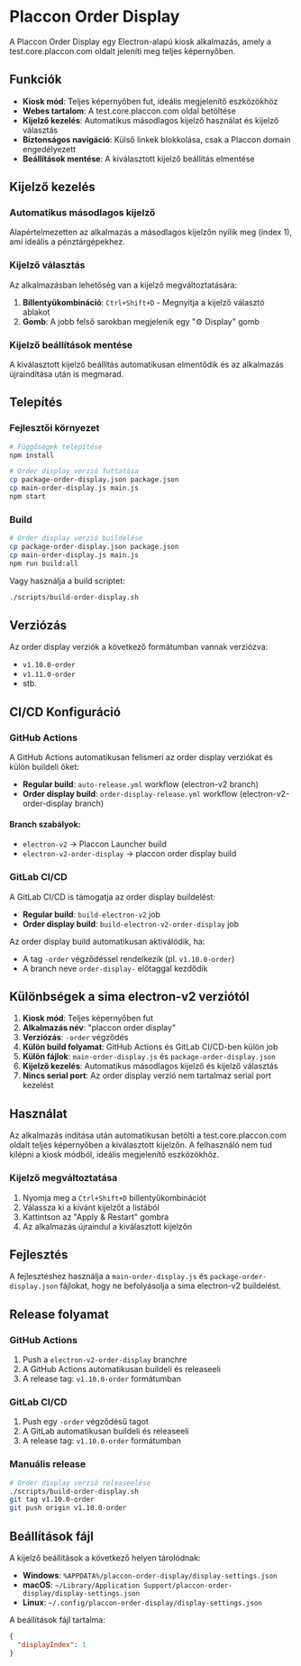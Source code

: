 # Placcon Order Display

A Placcon Order Display egy Electron-alapú kiosk alkalmazás, amely a test.core.placcon.com oldalt jeleníti meg teljes képernyőben.

## Funkciók

- **Kiosk mód**: Teljes képernyőben fut, ideális megjelenítő eszközökhöz
- **Webes tartalom**: A test.core.placcon.com oldal betöltése
- **Kijelző kezelés**: Automatikus másodlagos kijelző használat és kijelző választás
- **Biztonságos navigáció**: Külső linkek blokkolása, csak a Placcon domain engedélyezett
- **Beállítások mentése**: A kiválasztott kijelző beállítás elmentése

## Kijelző kezelés

### Automatikus másodlagos kijelző
Alapértelmezetten az alkalmazás a másodlagos kijelzőn nyílik meg (index 1), ami ideális a pénztárgépekhez.

### Kijelző választás
Az alkalmazásban lehetőség van a kijelző megváltoztatására:

1. **Billentyűkombináció**: `Ctrl+Shift+D` - Megnyitja a kijelző választó ablakot
2. **Gomb**: A jobb felső sarokban megjelenik egy "⚙️ Display" gomb

### Kijelző beállítások mentése
A kiválasztott kijelző beállítás automatikusan elmentődik és az alkalmazás újraindítása után is megmarad.

## Telepítés

### Fejlesztői környezet

```bash
# Függőségek telepítése
npm install

# Order display verzió futtatása
cp package-order-display.json package.json
cp main-order-display.js main.js
npm start
```

### Build

```bash
# Order display verzió buildelése
cp package-order-display.json package.json
cp main-order-display.js main.js
npm run build:all
```

Vagy használja a build scriptet:

```bash
./scripts/build-order-display.sh
```

## Verziózás

Az order display verziók a következő formátumban vannak verziózva:
- `v1.10.0-order`
- `v1.11.0-order`
- stb.

## CI/CD Konfiguráció

### GitHub Actions

A GitHub Actions automatikusan felismeri az order display verziókat és külön buildeli őket:

- **Regular build**: `auto-release.yml` workflow (electron-v2 branch)
- **Order display build**: `order-display-release.yml` workflow (electron-v2-order-display branch)

#### Branch szabályok:
- `electron-v2` → Placcon Launcher build
- `electron-v2-order-display` → placcon order display build

### GitLab CI/CD

A GitLab CI/CD is támogatja az order display buildelést:

- **Regular build**: `build-electron-v2` job
- **Order display build**: `build-electron-v2-order-display` job

Az order display build automatikusan aktiválódik, ha:
- A tag `-order` végződéssel rendelkezik (pl. `v1.10.0-order`)
- A branch neve `order-display-` előtaggal kezdődik

## Különbségek a sima electron-v2 verziótól

1. **Kiosk mód**: Teljes képernyőben fut
2. **Alkalmazás név**: "placcon order display"
3. **Verziózás**: `-order` végződés
4. **Külön build folyamat**: GitHub Actions és GitLab CI/CD-ben külön job
5. **Külön fájlok**: `main-order-display.js` és `package-order-display.json`
6. **Kijelző kezelés**: Automatikus másodlagos kijelző és kijelző választás
7. **Nincs serial port**: Az order display verzió nem tartalmaz serial port kezelést

## Használat

Az alkalmazás indítása után automatikusan betölti a test.core.placcon.com oldalt teljes képernyőben a kiválasztott kijelzőn. A felhasználó nem tud kilépni a kiosk módból, ideális megjelenítő eszközökhöz.

### Kijelző megváltoztatása

1. Nyomja meg a `Ctrl+Shift+D` billentyűkombinációt
2. Válassza ki a kívánt kijelzőt a listából
3. Kattintson az "Apply & Restart" gombra
4. Az alkalmazás újraindul a kiválasztott kijelzőn

## Fejlesztés

A fejlesztéshez használja a `main-order-display.js` és `package-order-display.json` fájlokat, hogy ne befolyásolja a sima electron-v2 buildelést.

## Release folyamat

### GitHub Actions
1. Push a `electron-v2-order-display` branchre
2. A GitHub Actions automatikusan buildeli és releaseeli
3. A release tag: `v1.10.0-order` formátumban

### GitLab CI/CD
1. Push egy `-order` végződésű tagot
2. A GitLab automatikusan buildeli és releaseeli
3. A release tag: `v1.10.0-order` formátumban

### Manuális release
```bash
# Order display verzió releaseelése
./scripts/build-order-display.sh
git tag v1.10.0-order
git push origin v1.10.0-order
```

## Beállítások fájl

A kijelző beállítások a következő helyen tárolódnak:
- **Windows**: `%APPDATA%/placcon-order-display/display-settings.json`
- **macOS**: `~/Library/Application Support/placcon-order-display/display-settings.json`
- **Linux**: `~/.config/placcon-order-display/display-settings.json`

A beállítások fájl tartalma:
```json
{
  "displayIndex": 1
}
``` 